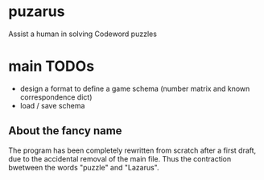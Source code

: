 # puzarus
Assist a human in solving Codeword puzzles

# main TODOs

* design a format to define a game schema (number matrix and known correspondence dict)
* load / save schema

## About the fancy name
The program has been completely rewritten from scratch after a first draft, due to the accidental removal of the main file. Thus the contraction bwetween the words "puzzle" and "Lazarus".
